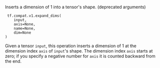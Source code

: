 Inserts a dimension of 1 into a tensor's shape. (deprecated arguments)

```
 tf.compat.v1.expand_dims(
    input,
    axis=None,
    name=None,
    dim=None
)
```
Given a tensor `input`, this operation inserts a dimension of 1 at the dimension index `axis` of `input`'s shape. The dimension index `axis` starts at zero; if you specify a negative number for `axis` it is counted backward from the end.
